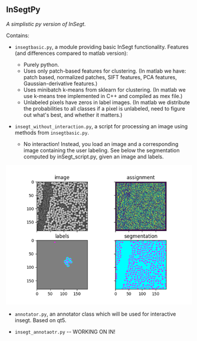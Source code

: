 ## InSegtPy

*A simplistic py version of InSegt*.

Contains:

* `insegtbasic.py`, a module providing basic InSegt functionality. Features (and differences compared to matlab version):
   - Purely python.
   - Uses only patch-based features for clustering. (In matlab we have: patch based, normalized patches, SIFT features, PCA features, Gaussian-derivative features.)
   - Uses minibatch k-means from sklearn for clustering. (In matlab we use k-means tree implemented in C++ and compiled as mex file.)
   - Unlabeled pixels have zeros in label images. (In matlab we distribute the probabilities to all classes if a pixel is unlabeled, need to figure out what's best, and whether it matters.)

* `insegt_without_interaction.py`, a script for processing an image using methods from `insegtbasic.py`. 
   - No interaction! Instead, you load an image and a corresponding image containing the user labeling. See below the segmentation computed by inSegt_script.py, given an image and labels. 
<img src="example_output.png" width = "650">

* `annotator.py`, an annotator class which will be used for interactive insegt. Based on qt5.

* `insegt_annotaotr.py` -- WORKING ON IN!



